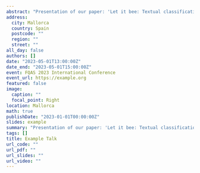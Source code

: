```yaml
---
abstract: "Presentation of our paper: 'Let it bee: Textual classification of arthropod descriptions in spanish ' in the 17th International Conference on Flexible Query Answering Systems (FQAS 2023) in Mallorca, Spain."
address:
  city: Mallorca
  country: Spain
  postcode: ""
  region: ""
  street: ""
all_day: false
authors: []
date: "2023-05-01T13:00:00Z"
date_end: "2023-05-01T15:00:00Z"
event: FQAS 2023 International Conference
event_url: https://example.org
featured: false
image:
  caption: ""
  focal_point: Right
location: Mallorca
math: true
publishDate: "2023-01-01T00:00:00Z"
slides: example
summary: "Presentation of our paper: 'Let it bee: Textual classification of arthropod descriptions in spanish ' in the 17th International Conference on Flexible Query Answering Systems (FQAS 2023) in Mallorca, Spain."
tags: []
title: Example Talk
url_code: ""
url_pdf: ""
url_slides: ""
url_video: ""
---
```



